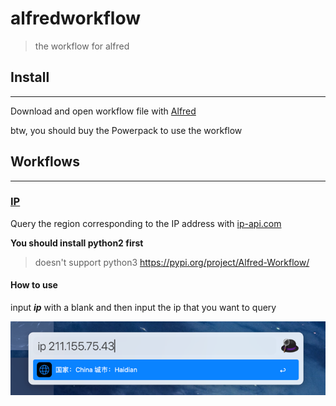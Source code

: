 # alfredworkflow
> the workflow for alfred

## Install
___

Download and open workflow file with [Alfred](https://www.alfredapp.com)

btw, you should buy the Powerpack to use the workflow

## Workflows
___

### [IP](https://github.com/Jerrymkjuju/alfredworkflow/IP) 

Query the region corresponding to the IP address with [ip-api.com](https://ip-api.com)

**You should install python2 first**

> doesn't support python3 https://pypi.org/project/Alfred-Workflow/

#### How to use

input **_ip_** with a blank and then input the ip that you want to query

![img.png](IP/resource/img.png)





